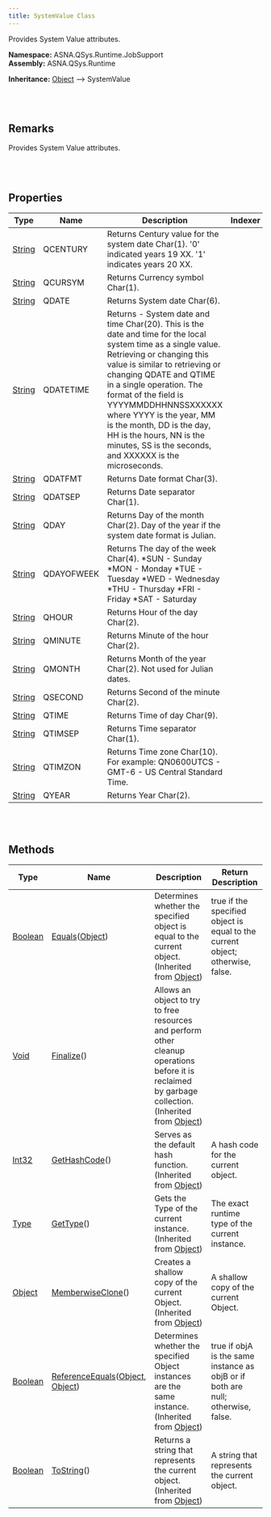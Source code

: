 ```yaml
---
title: SystemValue Class
---
```


Provides System Value attributes.

**Namespace:** ASNA.QSys.Runtime.JobSupport <br/>
**Assembly:** ASNA.QSys.Runtime

**Inheritance:** [Object](https://docs.microsoft.com/en-us/dotnet/api/system.object) --> SystemValue

<br>
<br>

## Remarks

Provides System Value attributes.

[//]: # ($$TODO: Complete the Remarks section.)

<br>
<br>

## Properties

| Type | Name | Description | Indexer
| --- | --- | --- | --- 
| [String](https://docs.microsoft.com/en-us/dotnet/api/system.string) | QCENTURY | Returns Century value for the system date Char(1). '0' indicated years 19 XX. '1' indicates years 20 XX. | 
| [String](https://docs.microsoft.com/en-us/dotnet/api/system.string) | QCURSYM | Returns Currency symbol Char(1). | 
| [String](https://docs.microsoft.com/en-us/dotnet/api/system.string) | QDATE | Returns System date Char(6). | 
| [String](https://docs.microsoft.com/en-us/dotnet/api/system.string) | QDATETIME | Returns - System date and time Char(20).  This is the date and time for the local system time as a single value. Retrieving or changing this value is similar to retrieving or changing QDATE and QTIME in a single operation. The format of the field is YYYYMMDDHHNNSSXXXXXX where YYYY is the year, MM is the month, DD is the day, HH is the hours, NN is the minutes, SS is the seconds, and XXXXXX is the microseconds. | 
| [String](https://docs.microsoft.com/en-us/dotnet/api/system.string) | QDATFMT | Returns Date format Char(3). | 
| [String](https://docs.microsoft.com/en-us/dotnet/api/system.string) | QDATSEP | Returns Date separator Char(1). | 
| [String](https://docs.microsoft.com/en-us/dotnet/api/system.string) | QDAY | Returns Day of the month Char(2). Day of the year if the system date format is Julian. | 
| [String](https://docs.microsoft.com/en-us/dotnet/api/system.string) | QDAYOFWEEK | Returns The day of the week Char(4). *SUN - Sunday *MON - Monday *TUE - Tuesday *WED - Wednesday *THU - Thursday *FRI - Friday *SAT - Saturday | 
| [String](https://docs.microsoft.com/en-us/dotnet/api/system.string) | QHOUR | Returns Hour of the day Char(2). | 
| [String](https://docs.microsoft.com/en-us/dotnet/api/system.string) | QMINUTE | Returns Minute of the hour Char(2). | 
| [String](https://docs.microsoft.com/en-us/dotnet/api/system.string) | QMONTH | Returns Month of the year Char(2). Not used for Julian dates. | 
| [String](https://docs.microsoft.com/en-us/dotnet/api/system.string) | QSECOND | Returns Second of the minute Char(2). | 
| [String](https://docs.microsoft.com/en-us/dotnet/api/system.string) | QTIME | Returns Time of day Char(9). | 
| [String](https://docs.microsoft.com/en-us/dotnet/api/system.string) | QTIMSEP | Returns Time separator Char(1). | 
| [String](https://docs.microsoft.com/en-us/dotnet/api/system.string) | QTIMZON | Returns Time zone Char(10). For example: QN0600UTCS - GMT-6 - US Central Standard Time. | 
| [String](https://docs.microsoft.com/en-us/dotnet/api/system.string) | QYEAR | Returns Year Char(2). | 

<br>
<br>

## Methods

| Type | Name | Description | Return Description 
| --- | --- | --- | --- 
| [Boolean](https://docs.microsoft.com/en-us/dotnet/api/system.boolean) | [Equals](https://docs.microsoft.com/en-us/dotnet/api/system.object.equals)([Object](https://docs.microsoft.com/en-us/dotnet/api/system.object)) | Determines whether the specified object is equal to the current object.<br>(Inherited from [Object](https://docs.microsoft.com/en-us/dotnet/api/system.object)) | true if the specified object is equal to the current object; otherwise, false.
| [Void](https://docs.microsoft.com/en-us/dotnet/api/system.void) | [Finalize](https://docs.microsoft.com/en-us/dotnet/api/system.object.finalize)() | Allows an object to try to free resources and perform other cleanup operations before it is reclaimed by garbage collection.<br>(Inherited from [Object](https://docs.microsoft.com/en-us/dotnet/api/system.object)) | 
| [Int32](https://docs.microsoft.com/en-us/dotnet/api/system.int32) | [GetHashCode](https://docs.microsoft.com/en-us/dotnet/api/system.object.gethashcode)() | Serves as the default hash function.<br>(Inherited from [Object](https://docs.microsoft.com/en-us/dotnet/api/system.object)) | A hash code for the current object.
| [Type](https://docs.microsoft.com/en-us/dotnet/api/system.type) | [GetType](https://docs.microsoft.com/en-us/dotnet/api/system.object.gettype)() | Gets the Type of the current instance.<br>(Inherited from [Object](https://docs.microsoft.com/en-us/dotnet/api/system.object)) | The exact runtime type of the current instance.
| [Object](https://docs.microsoft.com/en-us/dotnet/api/system.object) | [MemberwiseClone](https://docs.microsoft.com/en-us/dotnet/api/system.object.memberwiseclone)() | Creates a shallow copy of the current Object.<br>(Inherited from [Object](https://docs.microsoft.com/en-us/dotnet/api/system.object)) | A shallow copy of the current Object.
| [Boolean](https://docs.microsoft.com/en-us/dotnet/api/system.boolean) | [ReferenceEquals](https://docs.microsoft.com/en-us/dotnet/api/system.object.referenceequals)([Object](https://docs.microsoft.com/en-us/dotnet/api/system.object), [Object](https://docs.microsoft.com/en-us/dotnet/api/system.object)) | Determines whether the specified Object instances are the same instance.<br>(Inherited from [Object](https://docs.microsoft.com/en-us/dotnet/api/system.object)) | true if objA is the same instance as objB or if both are null; otherwise, false.
| [Boolean](https://docs.microsoft.com/en-us/dotnet/api/system.boolean) | [ToString](https://docs.microsoft.com/en-us/dotnet/api/system.object.tostring)() | Returns a string that represents the current object.<br>(Inherited from [Object](https://docs.microsoft.com/en-us/dotnet/api/system.object)) | A string that represents the current object.

<br>
<br>

